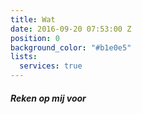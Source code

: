 ```yaml
---
title: Wat
date: 2016-09-20 07:53:00 Z
position: 0
background_color: "#b1e0e5"
lists:
  services: true
---
```


##### Reken op mij voor